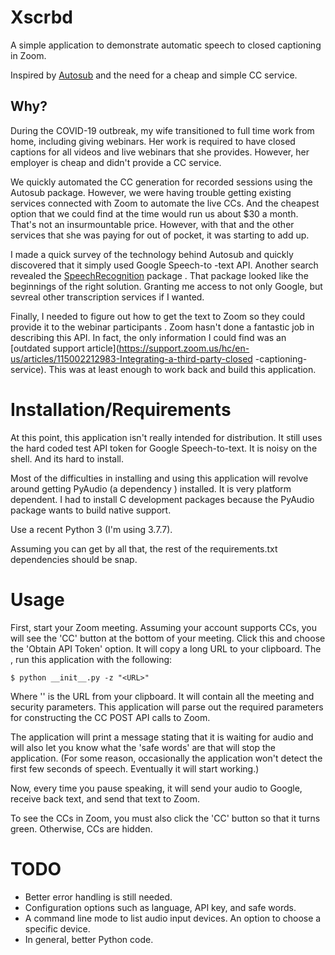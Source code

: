 # Xscrbd

A simple application to demonstrate automatic speech to closed captioning in Zoom.

Inspired by [Autosub](https://github.com/agermanidis/autosub) and the need for a cheap and simple CC service.  

## Why?

During the COVID-19 outbreak, my wife transitioned to full time work from home, including giving webinars.  Her work is 
required to have closed captions for all videos and live webinars that she provides.  However, her employer is cheap 
and didn't provide a CC service.

We quickly automated the CC generation for recorded sessions using the Autosub package.  However, we were having
trouble getting existing services connected with Zoom to automate the live CCs.  And the cheapest option that we
could find at the time would run us about $30 a month.  That's not an insurmountable price.  However, with that and
the other services that she was paying for out of pocket, it was starting to add up.

I made a quick survey of the technology behind Autosub and quickly discovered that it simply used Google Speech-to
-text API.  Another search revealed the [SpeechRecognition](https://pypi.org/project/SpeechRecognition/) package
.  That package looked like the beginnings of the right solution.  Granting me access to not only Google, but sevreal
other transcription services if I wanted.
 
Finally, I needed to figure out how to get the text to Zoom so they could provide it to the webinar participants
.  Zoom hasn't done a fantastic job in describing this API.  In fact, the only information I could find was an
[outdated support article](https://support.zoom.us/hc/en-us/articles/115002212983-Integrating-a-third-party-closed
-captioning-service).  This was at least enough to work back and build this application.
 
# Installation/Requirements
 
At this point, this application isn't really intended for distribution.  It still uses the hard coded test API token
for Google Speech-to-text.  It is noisy on the shell.  And its hard to install.
  
Most of the difficulties in installing and using this application will revolve around getting PyAudio (a dependency
) installed.  It is very platform dependent.  I had to install C development packages because the PyAudio package
wants to build native support.
 
Use a recent Python 3 (I'm using 3.7.7).
 
Assuming you can get by all that, the rest of the requirements.txt dependencies should be snap.
 
 # Usage
 
First, start your Zoom meeting.  Assuming your account supports CCs, you will see the 'CC' button at the bottom of
your meeting.  Click this and choose the 'Obtain API Token' option.  It will copy a long URL to your clipboard.  The
, run this application with the following:
 
```commandline
$ python __init__.py -z "<URL>"
```

Where '<URL>' is the URL from your clipboard.  It will contain all the meeting and security parameters.  This
application will parse out the required parameters for constructing the CC POST API calls to Zoom.

The application will print a message stating that it is waiting for audio and will also let you know what the 'safe
words' are that will stop the application.  (For some reason, occasionally the application won't detect the first
few seconds of speech.  Eventually it will start working.)

Now, every time you pause speaking, it will send your audio to Google, receive back text, and send that text to Zoom.

To see the CCs in Zoom, you must also click the 'CC' button so that it turns green.  Otherwise, CCs are hidden.
 
 # TODO
 
* Better error handling is still needed.
* Configuration options such as language, API key, and safe words.
* A command line mode to list audio input devices.  An option to choose a specific device. 
* In general, better Python code.